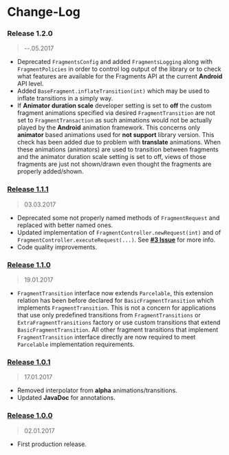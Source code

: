 Change-Log
===============

### Release 1.2.0 ###
> --.05.2017

- Deprecated `FragmentsConfig` and added `FragmentsLogging` along with `FragmentPolicies` in order
  to control log output of the library or to check what features are available for the Fragments
  API at the current **Android** API level.
- Added `BaseFragment.inflateTransition(int)` which may be used to inflate transitions in a simply way.
- If **Animator duration scale** developer setting is set to **off** the custom fragment animations
  specified via desired `FragmentTransition` are not set to `FragmentTransaction` as such animations
  would not be actually played by the **Android** animation framework. This concerns only **animator**
  based animations used for **not support** library version. This check has been added due to problem
  with **translate** animations. When these animations (animators) are used to transition between
  fragments and the animator duration scale setting is set to off, views of those fragments are just
  not shown/drawn even thought the fragments are properly added/shown.

### [Release 1.1.1](https://github.com/universum-studios/android_fragments/releases/tag/1.1.1) ###
> 03.03.2017

- Deprecated some not properly named methods of `FragmentRequest` and replaced with better named ones.
- Updated implementation of `FragmentController.newRequest(int)` and of `FragmentController.executeRequest(...)`.
  See **[#3 Issue](https://github.com/universum-studios/android_fragments/issues/3)** for more info.
- Code quality improvements.

### [Release 1.1.0](https://github.com/universum-studios/android_fragments/releases/tag/1.1.0) ###
> 19.01.2017

- `FragmentTransition` interface now extends `Parcelable`, this extension relation has been before
  declared for `BasicFragmentTransition` which implements `FragmentTransition`. This is not a concern
  for applications that use only predefined transitions from `FragmentTransitions` or `ExtraFragmentTransitions`
  factory or use custom transitions that extend `BasicFragmentTransition`. All other fragment transitions
  that implement `FragmentTransition` interface directly are now required to meet `Parcelable`
  implementation requirements.

### [Release 1.0.1](https://github.com/universum-studios/android_fragments/releases/tag/1.0.1) ###
> 17.01.2017

- Removed interpolator from **alpha** animations/transitions.
- Updated **JavaDoc** for annotations.

### [Release 1.0.0](https://github.com/universum-studios/android_fragments/releases/tag/1.0.0) ###
> 02.01.2017

- First production release.